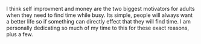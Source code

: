 I think self improvment and money are the two biggest motivators for adults when they need to find time while busy.  Its simple, people will always want a better life so if something can directly effect that they will find time.  I am personally dedicating so much of my time to this for these exact reasons, plus a few.